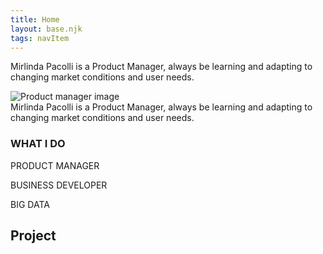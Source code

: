 ```yaml
---
title: Home
layout: base.njk
tags: navItem
---
```


<div class="introduction-container">
  <p>
    Mirlinda Pacolli is a Product Manager, always be learning and adapting to changing market conditions 
    and user needs.
  </p>
  <img src="/images/project-manager.jpg" alt="Product manager image">
  <figcaption>
      Mirlinda Pacolli is a Product Manager, always be learning and adapting to changing market conditions and user needs.
  </figcaption>
</div>
<section class="what-I-do">
  <h3><span>WHAT</span> I DO</h3>
  <div class="what-I-do-cards">
    <div class="what-I-do-card">
      <i class="fa fa-gears"></i>
      <p>PRODUCT MANAGER</p>
    </div>
    <div class="what-I-do-card">
      <i class="fa fa-briefcase"></i>
      <p>BUSINESS DEVELOPER</p>
    </div>
    <div class="what-I-do-card">
      <i class="fa fa-database"></i>
      <p>BIG DATA</p>
    </div>
  </div>
</section>
<section class="project">
  <h1>Project</h1>
  <div class="project-images">
    <img src="/images/project1.jpg" alt="" class="project-img1">
    <img src="/images/project2.jpg" alt="" class="project-img2">
  </div>
</section>
